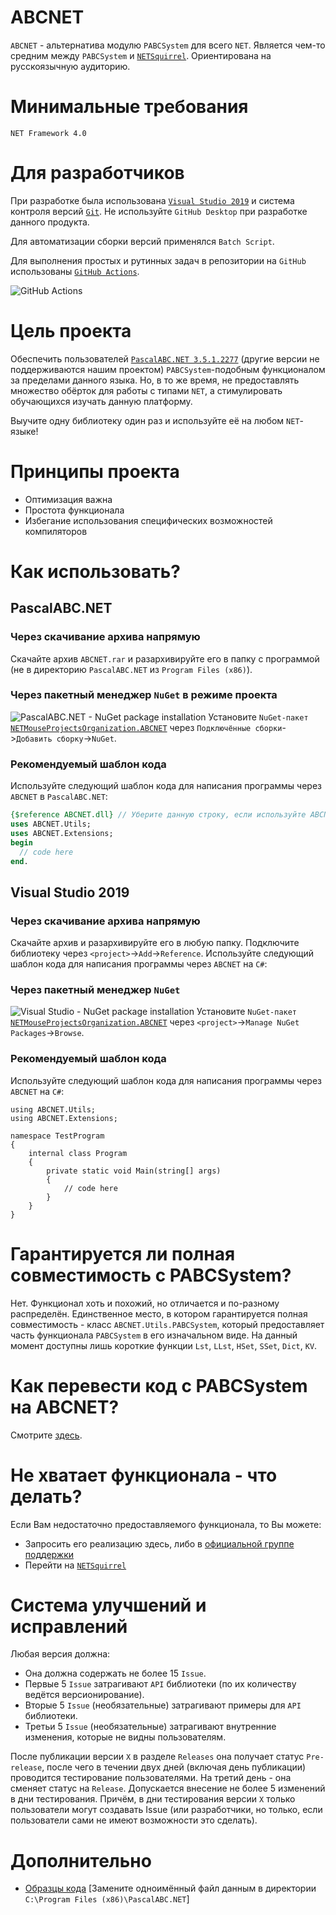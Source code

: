 # ABCNET

`ABCNET` - альтернатива модулю `PABCSystem` для всего `NET`. Является чем-то средним между `PABCSystem` и [`NETSquirrel`](https://github.com/NETMouse-projects/NETSquirrel). Ориентирована на русскоязычную аудиторию. 

# Минимальные требования
`NET Framework 4.0`

# Для разработчиков
При разработке была использована [`Visual Studio 2019`](https://visualstudio.microsoft.com/vs/) и система контроля версий [`Git`](https://git-scm.com/download). Не используйте `GitHub Desktop` при разработке данного продукта.

Для автоматизации сборки версий применялся `Batch Script`.

Для выполнения простых и рутинных задач в репозитории на `GitHub` использованы [`GitHub Actions`](https://help.github.com/en/actions/automating-your-workflow-with-github-actions).

![GitHub Actions](https://sun9-53.userapi.com/c857536/v857536261/169dac/lGIxo4kVWoc.jpg)

# Цель проекта
Обеспечить пользователей [`PascalABC.NET 3.5.1.2277`](https://drive.google.com/open?id=1eHzHpHw7SYTCwefaxYPr4QbsB1bf6M41) (другие версии не поддерживаются нашим проектом) `PABCSystem`-подобным функционалом за пределами данного языка. Но, в то же время, не предоставлять множество обёрток для работы с типами `NET`, а стимулировать обучающихся изучать данную платформу.

Выучите одну библиотеку один раз и используйте её на любом `NET`-языке!

# Принципы проекта
- Оптимизация важна
- Простота функционала
- Избегание использования специфических возможностей компиляторов

# Как использовать?
## PascalABC.NET
### Через скачивание архива напрямую
Скачайте архив `ABCNET.rar` и разархивируйте его в папку с программой (не в директорию `PascalABC.NET` из `Program Files (x86)`).

### Через пакетный менеджер `NuGet` в режиме проекта
![PascalABC.NET - NuGet package installation](https://sun9-29.userapi.com/c204828/v204828716/488d3/eFcKpAIwcP8.jpg)
Установите `NuGet-пакет` [`NETMouseProjectsOrganization.ABCNET`](https://www.nuget.org/packages/NETMouseProjectsOrganization.ABCNET/0.0.2) через `Подключённые сборки`->`Добавить сборку`->`NuGet`.

### Рекомендуемый шаблон кода
Используйте следующий шаблон кода для написания программы через `ABCNET` в `PascalABC.NET`:
```pascal
{$reference ABCNET.dll} // Уберите данную строку, если используйте ABCNET в режиме проекта и подключили её как NuGet-пакет.
uses ABCNET.Utils;
uses ABCNET.Extensions;
begin
  // code here
end.
```

## Visual Studio 2019
### Через скачивание архива напрямую
Скачайте архив и разархивируйте его в любую папку. Подключите библиотеку через `<project>`->`Add`->`Reference`. Используйте следующий шаблон кода для написания программы через `ABCNET` на `C#`:

### Через пакетный менеджер `NuGet`
![Visual Studio - NuGet package installation](https://sun9-23.userapi.com/c858232/v858232025/15cb70/z-NsdL6lZTk.jpg)
Установите `NuGet-пакет` [`NETMouseProjectsOrganization.ABCNET`](https://www.nuget.org/packages/NETMouseProjectsOrganization.ABCNET/0.0.2) через `<project>`->`Manage NuGet Packages`->`Browse`.

### Рекомендуемый шаблон кода
Используйте следующий шаблон кода для написания программы через `ABCNET` на `C#`:
```Csharp
using ABCNET.Utils;
using ABCNET.Extensions;

namespace TestProgram
{
    internal class Program
    {
        private static void Main(string[] args)
        {
            // code here
        }
    }
}
```

# Гарантируется ли полная совместимость с PABCSystem?
Нет. Функционал хоть и похожий, но отличается и по-разному распределён. Единственное место, в котором гарантируется полная совместимость - класс `ABCNET.Utils.PABCSystem`, который предоставляет часть функционала `PABCSystem` в его изначальном виде. На данный момент доступны лишь короткие функции `Lst`, `LLst`, `HSet`, `SSet`, `Dict`, `KV`.

# Как перевести код с PABCSystem на ABCNET?
Смотрите [здесь](http://netmouseprojects.rusff.ru/viewtopic.php?id=10).

# Не хватает функционала - что делать? 
Если Вам недостаточно предоставляемого функционала, то Вы можете:

- Запросить его реализацию здесь, либо в [официальной группе поддержки](https://vk.com/topic-185875291_40077846)
- Перейти на [`NETSquirrel`](https://github.com/NETMouse-projects/NETSquirrel)

# Система улучшений и исправлений
Любая версия должна:
- Она должна содержать не более 15 `Issue`.
- Первые 5 `Issue` затрагивают `API` библиотеки (по их количеству ведётся версионирование).
- Вторые 5 `Issue` (необязательные) затрагивают примеры для `API` библиотеки.
- Третьи 5 `Issue` (необязательные) затрагивают внутренние изменения, которые не видны пользователям.

После публикации версии `X` в разделе `Releases` она получает статус `Pre-release`, после чего в течении двух дней (включая день публикации) проводится тестирование пользователями. На третий день - она сменяет статус на `Release`. Допускается внесение не более 5 изменений в дни тестирования. Причём, в дни тестирования версии `X` только пользователи могут создавать Issue (или разработчики, но только, если пользователи сами не имеют возможности это сделать).

# Дополнительно
- [Образцы кода](https://drive.google.com/open?id=1B_TWBw_gMT4meQXyrBhWiivk7KTrUhti) [Замените одноимённый файл данным в директории `C:\Program Files (x86)\PascalABC.NET`]
